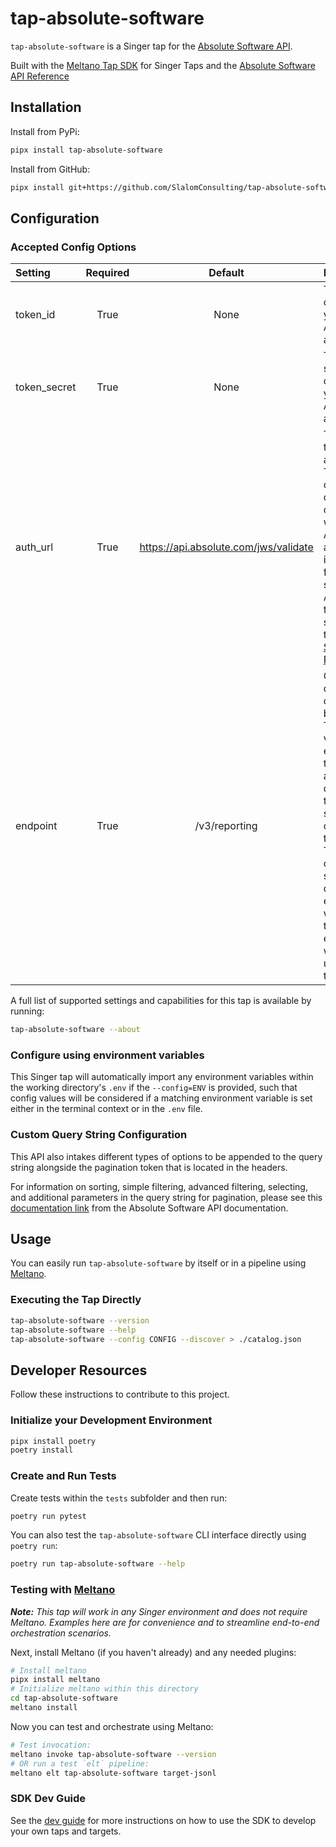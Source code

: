 # tap-absolute-software

`tap-absolute-software` is a Singer tap for the [Absolute Software API](https://api.absolute.com/api-doc/doc.html).

Built with the [Meltano Tap SDK](https://sdk.meltano.com) for Singer Taps and the [Absolute Software API Reference](https://api.absolute.com/api-doc/doc.html)

## Installation

Install from PyPi:

```bash
pipx install tap-absolute-software
```

Install from GitHub:

```bash
pipx install git+https://github.com/SlalomConsulting/tap-absolute-software.git@main
```

## Configuration

### Accepted Config Options

<!--
Developer TODO: Provide a list of config options accepted by the tap.

This section can be created by copy-pasting the CLI output from:

```
tap-absolute-software --about --format=markdown
```
-->

| Setting             | Required | Default | Description |
|:--------------------|:--------:|:-------:|:------------|
| token_id              | True     | None    | The token ID created in your Absolute API app.  |
| token_secret           | True     | None    | The token secret created in your Absolute API app. |
| auth_url       | True     | https://api.absolute.com/jws/validate    | The url for the authorization. This is changeable depending on country where your Absolute admin portal is accessed from. Please see  the Accessing the API section on the [Absolute Software API Reference](https://api.absolute.com/api-doc/doc.html) |
| endpoint       | True    | /v3/reporting    | Configurable depending on streams to be accessed. The v3/reporting endpoint is the uri accessed by default for the two stream. configured in this tap. There are other streams at different endpoints as well. Adding the other endpoints will require updating of this tap. |

A full list of supported settings and capabilities for this
tap is available by running:

```bash
tap-absolute-software --about
```

### Configure using environment variables

This Singer tap will automatically import any environment variables within the working directory's
`.env` if the `--config=ENV` is provided, such that config values will be considered if a matching
environment variable is set either in the terminal context or in the `.env` file.

### Custom Query String Configuration

This API also intakes different types of options to be appended to the query string alongside the pagination token that is located in the headers. 

For information on sorting, simple filtering, advanced filtering, selecting, and additional parameters in the query string for pagination, please see this [documentation link](https://api.absolute.com/api-doc/doc.html#section/Introduction/Sorting) from the Absolute Software API documentation. 

<!--
Developer TODO: If your tap requires special access on the source system, or any special authentication requirements, provide those here.
-->

## Usage

You can easily run `tap-absolute-software` by itself or in a pipeline using [Meltano](https://meltano.com/).

### Executing the Tap Directly

```bash
tap-absolute-software --version
tap-absolute-software --help
tap-absolute-software --config CONFIG --discover > ./catalog.json
```

## Developer Resources

Follow these instructions to contribute to this project.

### Initialize your Development Environment

```bash
pipx install poetry
poetry install
```

### Create and Run Tests

Create tests within the `tests` subfolder and
  then run:

```bash
poetry run pytest
```

You can also test the `tap-absolute-software` CLI interface directly using `poetry run`:

```bash
poetry run tap-absolute-software --help
```

### Testing with [Meltano](https://www.meltano.com)

_**Note:** This tap will work in any Singer environment and does not require Meltano.
Examples here are for convenience and to streamline end-to-end orchestration scenarios._

Next, install Meltano (if you haven't already) and any needed plugins:

```bash
# Install meltano
pipx install meltano
# Initialize meltano within this directory
cd tap-absolute-software
meltano install
```

Now you can test and orchestrate using Meltano:

```bash
# Test invocation:
meltano invoke tap-absolute-software --version
# OR run a test `elt` pipeline:
meltano elt tap-absolute-software target-jsonl
```

### SDK Dev Guide

See the [dev guide](https://sdk.meltano.com/en/latest/dev_guide.html) for more instructions on how to use the SDK to
develop your own taps and targets.